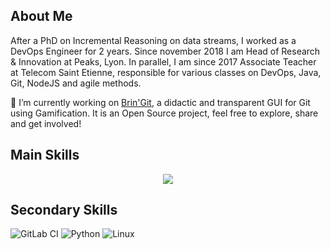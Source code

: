## About Me

After a PhD on Incremental Reasoning on data streams, I worked as a DevOps Engineer for 2 years. Since november 2018 I am Head of Research & Innovation at Peaks, Lyon.
In parallel, I am since 2017 Associate Teacher at Telecom Saint Etienne, responsible for various classes on DevOps, Java, Git, NodeJS and agile methods.

🔭 I’m currently working on [Brin'Git](https://github.com/peaks/bringit), a didactic and transparent GUI for Git using Gamification. It is an Open Source project, feel free to explore, share and get involved!

## Main Skills
<p align="center">
  <img src="https://skillicons.dev/icons?i=flutter,git,java&theme=dark"/>
</p>

## Secondary Skills

![GitLab CI](https://img.shields.io/badge/gitlab%20ci-%23181717.svg?style=for-the-badge&logo=gitlab&logoColor=white)
![Python](https://img.shields.io/badge/python-3670A0?style=for-the-badge&logo=python&logoColor=ffdd54)
![Linux](https://img.shields.io/badge/Linux-FCC624?style=for-the-badge&logo=linux&logoColor=black)

